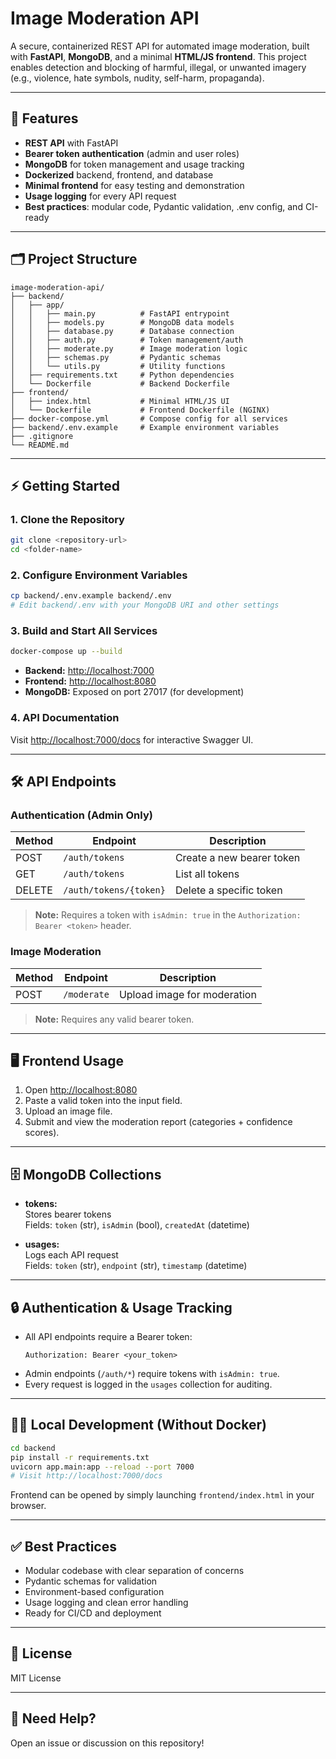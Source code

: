 # Image Moderation API

A secure, containerized REST API for automated image moderation, built with **FastAPI**, **MongoDB**, and a minimal **HTML/JS frontend**. This project enables detection and blocking of harmful, illegal, or unwanted imagery (e.g., violence, hate symbols, nudity, self-harm, propaganda).

---

## 🚀 Features

- **REST API** with FastAPI
- **Bearer token authentication** (admin and user roles)
- **MongoDB** for token management and usage tracking
- **Dockerized** backend, frontend, and database
- **Minimal frontend** for easy testing and demonstration
- **Usage logging** for every API request
- **Best practices**: modular code, Pydantic validation, .env config, and CI-ready

---

## 🗂️ Project Structure

```
image-moderation-api/
├── backend/
│   ├── app/
│   │   ├── main.py          # FastAPI entrypoint
│   │   ├── models.py        # MongoDB data models
│   │   ├── database.py      # Database connection
│   │   ├── auth.py          # Token management/auth
│   │   ├── moderate.py      # Image moderation logic
│   │   ├── schemas.py       # Pydantic schemas
│   │   └── utils.py         # Utility functions
│   ├── requirements.txt     # Python dependencies
│   └── Dockerfile           # Backend Dockerfile
├── frontend/
│   ├── index.html           # Minimal HTML/JS UI
│   └── Dockerfile           # Frontend Dockerfile (NGINX)
├── docker-compose.yml       # Compose config for all services
├── backend/.env.example     # Example environment variables
├── .gitignore
└── README.md
```

---

## ⚡ Getting Started

### 1. Clone the Repository

```sh
git clone <repository-url>
cd <folder-name>
```

### 2. Configure Environment Variables

```sh
cp backend/.env.example backend/.env
# Edit backend/.env with your MongoDB URI and other settings
```

### 3. Build and Start All Services

```sh
docker-compose up --build
```

- **Backend:** [http://localhost:7000](http://localhost:7000)
- **Frontend:** [http://localhost:8080](http://localhost:8080)
- **MongoDB:** Exposed on port 27017 (for development)

### 4. API Documentation

Visit [http://localhost:7000/docs](http://localhost:7000/docs) for interactive Swagger UI.

---

## 🛠️ API Endpoints

### Authentication (Admin Only)

| Method | Endpoint              | Description              |
|--------|----------------------|--------------------------|
| POST   | `/auth/tokens`       | Create a new bearer token|
| GET    | `/auth/tokens`       | List all tokens          |
| DELETE | `/auth/tokens/{token}` | Delete a specific token |

> **Note:** Requires a token with `isAdmin: true` in the `Authorization: Bearer <token>` header.

### Image Moderation

| Method | Endpoint     | Description                  |
|--------|-------------|------------------------------|
| POST   | `/moderate` | Upload image for moderation  |

> **Note:** Requires any valid bearer token.

---

## 🖥️ Frontend Usage

1. Open [http://localhost:8080](http://localhost:8080)
2. Paste a valid token into the input field.
3. Upload an image file.
4. Submit and view the moderation report (categories + confidence scores).

---

## 🗄️ MongoDB Collections

- **tokens:**  
  Stores bearer tokens  
  Fields: `token` (str), `isAdmin` (bool), `createdAt` (datetime)

- **usages:**  
  Logs each API request  
  Fields: `token` (str), `endpoint` (str), `timestamp` (datetime)

---

## 🔒 Authentication & Usage Tracking

- All API endpoints require a Bearer token:
  ```
  Authorization: Bearer <your_token>
  ```
- Admin endpoints (`/auth/*`) require tokens with `isAdmin: true`.
- Every request is logged in the `usages` collection for auditing.

---

## 🧑‍💻 Local Development (Without Docker)

```sh
cd backend
pip install -r requirements.txt
uvicorn app.main:app --reload --port 7000
# Visit http://localhost:7000/docs
```
Frontend can be opened by simply launching `frontend/index.html` in your browser.

---

## ✅ Best Practices

- Modular codebase with clear separation of concerns
- Pydantic schemas for validation
- Environment-based configuration
- Usage logging and clean error handling
- Ready for CI/CD and deployment

---

## 📝 License

MIT License

---

## 🙋 Need Help?

Open an issue or discussion on this repository!


